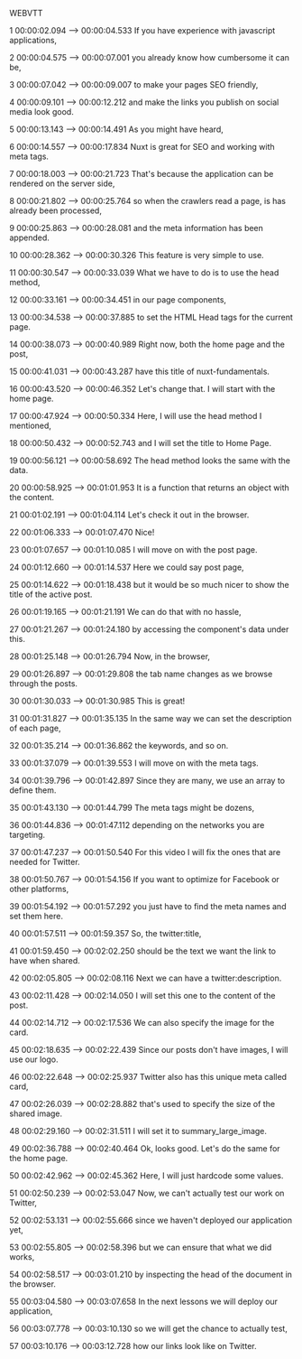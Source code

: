 WEBVTT

1
00:00:02.094 --> 00:00:04.533
If you have experience
with javascript applications,

2
00:00:04.575 --> 00:00:07.001
you already know
how cumbersome it can be,

3
00:00:07.042 --> 00:00:09.007
to make your pages SEO friendly,

4
00:00:09.101 --> 00:00:12.212
and make the links you publish
on social media look good.

5
00:00:13.143 --> 00:00:14.491
As you might have heard,

6
00:00:14.557 --> 00:00:17.834
Nuxt is great for SEO
and working with meta tags.

7
00:00:18.003 --> 00:00:21.723
That's because the application
can be rendered on the server side,

8
00:00:21.802 --> 00:00:25.764
so when the crawlers read a page,
is has already been processed,

9
00:00:25.863 --> 00:00:28.081
and the meta information
has been appended.

10
00:00:28.362 --> 00:00:30.326
This feature is very simple to use.

11
00:00:30.547 --> 00:00:33.039
What we have to do
is to use the head method,

12
00:00:33.161 --> 00:00:34.451
in our page components,

13
00:00:34.538 --> 00:00:37.885
to set the HTML Head tags
for the current page.

14
00:00:38.073 --> 00:00:40.989
Right now,
both the home page and the post,

15
00:00:41.031 --> 00:00:43.287
have this title of nuxt-fundamentals.

16
00:00:43.520 --> 00:00:46.352
Let's change that.
I will start with the home page.

17
00:00:47.924 --> 00:00:50.334
Here, I will use
the head method I mentioned,

18
00:00:50.432 --> 00:00:52.743
and I will set the title to Home Page.

19
00:00:56.121 --> 00:00:58.692
The head method looks the same
with the data.

20
00:00:58.925 --> 00:01:01.953
It is a function that returns
an object with the content.

21
00:01:02.191 --> 00:01:04.114
Let's check it out in the browser.

22
00:01:06.333 --> 00:01:07.470
Nice!

23
00:01:07.657 --> 00:01:10.085
I will move on with the post page.

24
00:01:12.660 --> 00:01:14.537
Here we could say post page,

25
00:01:14.622 --> 00:01:18.438
but it would be so much nicer
to show the title of the active post.

26
00:01:19.165 --> 00:01:21.191
We can do that with no hassle,

27
00:01:21.267 --> 00:01:24.180
by accessing
the component's data under this.

28
00:01:25.148 --> 00:01:26.794
Now, in the browser,

29
00:01:26.897 --> 00:01:29.808
the tab name changes
as we browse through the posts.

30
00:01:30.033 --> 00:01:30.985
This is great!

31
00:01:31.827 --> 00:01:35.135
In the same way we can set
the description of each page,

32
00:01:35.214 --> 00:01:36.862
the keywords, and so on.

33
00:01:37.079 --> 00:01:39.553
I will move on with the meta tags.

34
00:01:39.796 --> 00:01:42.897
Since they are many,
we use an array to define them.

35
00:01:43.130 --> 00:01:44.799
The meta tags might be dozens,

36
00:01:44.836 --> 00:01:47.112
depending on the networks
you are targeting.

37
00:01:47.237 --> 00:01:50.540
For this video I will fix the ones
that are needed for Twitter.

38
00:01:50.767 --> 00:01:54.156
If you want to optimize
for Facebook or other platforms,

39
00:01:54.192 --> 00:01:57.292
you just have to find the meta names
and set them here.

40
00:01:57.511 --> 00:01:59.357
So, the twitter:title,

41
00:01:59.450 --> 00:02:02.250
should be the text we want
the link to have when shared.

42
00:02:05.805 --> 00:02:08.116
Next we can have
a twitter:description.

43
00:02:11.428 --> 00:02:14.050
I will set this one
to the content of the post.

44
00:02:14.712 --> 00:02:17.536
We can also specify
the image for the card.

45
00:02:18.635 --> 00:02:22.439
Since our posts don't have images,
I will use our logo.

46
00:02:22.648 --> 00:02:25.937
Twitter also has this unique meta
called card,

47
00:02:26.039 --> 00:02:28.882
that's used to specify
the size of the shared image.

48
00:02:29.160 --> 00:02:31.511
I will set it to summary_large_image.

49
00:02:36.788 --> 00:02:40.464
Ok, looks good.
Let's do the same for the home page.

50
00:02:42.962 --> 00:02:45.362
Here, I will just hardcode some values.

51
00:02:50.239 --> 00:02:53.047
Now, we can't actually test
our work on Twitter,

52
00:02:53.131 --> 00:02:55.666
since we haven't deployed
our application yet,

53
00:02:55.805 --> 00:02:58.396
but we can ensure
that what we did works,

54
00:02:58.517 --> 00:03:01.210
by inspecting the head
of the document in the browser.

55
00:03:04.580 --> 00:03:07.658
In the next lessons
we will deploy our application,

56
00:03:07.778 --> 00:03:10.130
so we will get the chance
to actually test,

57
00:03:10.176 --> 00:03:12.728
how our links look like on Twitter.

